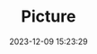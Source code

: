 ---
weight: 1
images:
- /images/edited/124.jpeg
title: Picture
date: 2023-12-09 15:23:29
tags: [luminarneo,work,ILCE7M3,44.6]
---